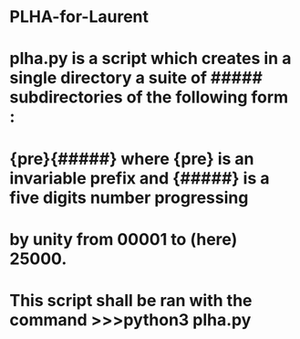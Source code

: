 # PLHA-for-Laurent

# plha.py is a script which creates in a single directory a suite of ##### subdirectories of the following form :
# {pre}{#####} where {pre} is an invariable prefix and {#####} is a five digits number progressing
# by unity from 00001 to (here) 25000.
# This script shall be ran with the command >>>python3 plha.py
